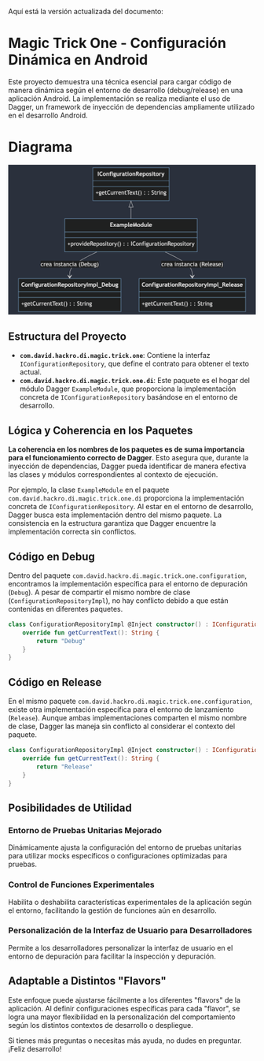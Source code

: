 
Aquí está la versión actualizada del documento:

# Magic Trick One - Configuración Dinámica en Android

Este proyecto demuestra una técnica esencial para cargar código de manera dinámica según el entorno de desarrollo (debug/release) en una aplicación Android. La implementación se realiza mediante el uso de Dagger, un framework de inyección de dependencias ampliamente utilizado en el desarrollo Android.

# Diagrama

![English Diagram](spanish_diagram.png)


## Estructura del Proyecto

- **`com.david.hackro.di.magic.trick.one`**: Contiene la interfaz `IConfigurationRepository`, que define el contrato para obtener el texto actual.
- **`com.david.hackro.di.magic.trick.one.di`**: Este paquete es el hogar del módulo Dagger `ExampleModule`, que proporciona la implementación concreta de `IConfigurationRepository` basándose en el entorno de desarrollo.

## Lógica y Coherencia en los Paquetes

**La coherencia en los nombres de los paquetes es de suma importancia para el funcionamiento correcto de Dagger**. Esto asegura que, durante la inyección de dependencias, Dagger pueda identificar de manera efectiva las clases y módulos correspondientes al contexto de ejecución.

Por ejemplo, la clase `ExampleModule` en el paquete `com.david.hackro.di.magic.trick.one.di` proporciona la implementación concreta de `IConfigurationRepository`. Al estar en el entorno de desarrollo, Dagger busca esta implementación dentro del mismo paquete. La consistencia en la estructura garantiza que Dagger encuentre la implementación correcta sin conflictos.

## Código en Debug

Dentro del paquete `com.david.hackro.di.magic.trick.one.configuration`, encontramos la implementación específica para el entorno de depuración (`Debug`). A pesar de compartir el mismo nombre de clase (`ConfigurationRepositoryImpl`), no hay conflicto debido a que están contenidas en diferentes paquetes.

```kotlin
class ConfigurationRepositoryImpl @Inject constructor() : IConfigurationRepository {
    override fun getCurrentText(): String {
        return "Debug"
    }
}
```

## Código en Release

En el mismo paquete `com.david.hackro.di.magic.trick.one.configuration`, existe otra implementación específica para el entorno de lanzamiento (`Release`). Aunque ambas implementaciones comparten el mismo nombre de clase, Dagger las maneja sin conflicto al considerar el contexto del paquete.

```kotlin
class ConfigurationRepositoryImpl @Inject constructor() : IConfigurationRepository {
    override fun getCurrentText(): String {
        return "Release"
    }
}
```

## Posibilidades de Utilidad

### Entorno de Pruebas Unitarias Mejorado

Dinámicamente ajusta la configuración del entorno de pruebas unitarias para utilizar mocks específicos o configuraciones optimizadas para pruebas.

### Control de Funciones Experimentales

Habilita o deshabilita características experimentales de la aplicación según el entorno, facilitando la gestión de funciones aún en desarrollo.

### Personalización de la Interfaz de Usuario para Desarrolladores

Permite a los desarrolladores personalizar la interfaz de usuario en el entorno de depuración para facilitar la inspección y depuración.

## Adaptable a Distintos "Flavors"

Este enfoque puede ajustarse fácilmente a los diferentes "flavors" de la aplicación. Al definir configuraciones específicas para cada "flavor", se logra una mayor flexibilidad en la personalización del comportamiento según los distintos contextos de desarrollo o despliegue.

Si tienes más preguntas o necesitas más ayuda, no dudes en preguntar. ¡Feliz desarrollo!
